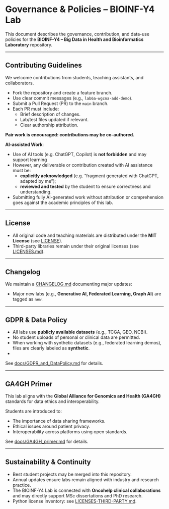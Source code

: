 # Governance & Policies – BIOINF-Y4 Lab

This document describes the governance, contribution, and data-use policies for the **BIOINF-Y4 – Big Data in Health and Bioinformatics Laboratory** repository.

---

## Contributing Guidelines
We welcome contributions from students, teaching assistants, and collaborators.

- Fork the repository and create a feature branch.  
- Use clear commit messages (e.g., `lab6a-wgcna-add-demo`).  
- Submit a Pull Request (PR) to the `main` branch.  
- Each PR must include:
  - Brief description of changes.  
  - Lab/test files updated if relevant.  
  - Clear authorship attribution.  

**Pair work is encouraged: contributions may be co-authored.**

**AI-assisted Work**:
- Use of AI tools (e.g. ChatGPT, Copilot) is **not forbidden** and may support learning  
- However, any deliverable or contribution created with AI assistance must be:
  - **explicitly acknowledged** (e.g. “fragment generated with ChatGPT, adapted by me”);  
  - **reviewed and tested** by the student to ensure correctness and understanding.  
- Submitting fully AI-generated work without attribution or comprehension goes against the academic principles of this lab.  

---

## License
- All original code and teaching materials are distributed under the **MIT License** (see [LICENSE](../LICENSE)).  
- Third-party libraries remain under their original licenses (see [LICENSES.md](LICENSES.md)).  

---

## Changelog
We maintain a [CHANGELOG.md](changelog.md) documenting major updates:  
- Major new labs (e.g., **Generative AI, Federated Learning, Graph AI**) are tagged as `new`.  

---

## GDPR & Data Policy
- All labs use **publicly available datasets** (e.g., TCGA, GEO, NCBI).  
- No student uploads of personal or clinical data are permitted.  
- When working with synthetic datasets (e.g., federated learning demos), files are clearly labeled as **synthetic**.
- 
See [docs/GDPR_and_DataPolicy.md](GDPR_and_DataPolicy.md) for details.

---

## GA4GH Primer
This lab aligns with the **Global Alliance for Genomics and Health (GA4GH)** standards for data ethics and interoperability.  

Students are introduced to:
- The importance of data sharing frameworks.  
- Ethical issues around patient privacy.  
- Interoperability across platforms using open standards.  

See [docs/GA4GH_primer.md](GA4GH_primer.md) for details.

---

## Sustainability & Continuity
- Best student projects may be merged into this repository.  
- Annual updates ensure labs remain aligned with industry and research practice.  
- The BIOINF-Y4 Lab is connected with **Oncohelp clinical collaborations** and may directly support MSc dissertations and PhD research.
- Python license inventory: see [LICENSES-THIRD-PARTY.md](LICENSES-THIRD-PARTY.md).
